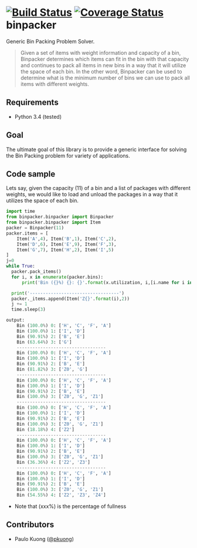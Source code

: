 [![Build Status](https://travis-ci.org/paulokuong/binpacker.svg?branch=master)](https://travis-ci.org/paulokuong/binpacker) [![Coverage Status](https://coveralls.io/repos/github/paulokuong/binpacker/badge.svg?branch=master)](https://coveralls.io/github/paulokuong/binpacker?branch=master)
binpacker
======

Generic Bin Packing Problem Solver.

> Given a set of items with weight information and capacity of a bin,
> Binpacker determines which items can fit in the bin with that capacity
> and continues to pack all items in new bins in a way that it will utilize
> the space of each bin. In the other word, Binpacker can be used to
> determine what is the minimum number of bins we can use to pack all items
> with different weights.

Requirements
------------

* Python 3.4 (tested)

Goal
----

The ultimate goal of this library is to provide a generic interface
for solving the Bin Packing problem for variety of applications.

Code sample
-----------

Lets say, given the capacity (11) of a bin and a list of packages
with different weights, we would like to load and unload the
packages in a way that it utilizes the space of each bin.

```python
import time
from binpacker.binpacker import Binpacker
from binpacker.binpacker import Item
packer = Binpacker(11)
packer.items = [
    Item('A',4), Item('B',1), Item('C',2),
    Item('D',6), Item('E',9), Item('F',3),
    Item('G',7), Item('H',2), Item('I',5)
]
j=0
while True:
  packer.pack_items()
  for i, x in enumerate(packer.bins):
      print('Bin ({}%) {}: {}'.format(x.utilization, i,[i.name for i in x.get_items()]))

  print('----------------------------------')
  packer._items.append(Item('Z{}'.format(i),2))
  j += 1
  time.sleep(3)

output:
    Bin (100.0%) 0: ['H', 'C', 'F', 'A']
    Bin (100.0%) 1: ['I', 'D']
    Bin (90.91%) 2: ['B', 'E']
    Bin (63.64%) 3: ['G']
    ----------------------------------
    Bin (100.0%) 0: ['H', 'C', 'F', 'A']
    Bin (100.0%) 1: ['I', 'D']
    Bin (90.91%) 2: ['B', 'E']
    Bin (81.82%) 3: ['Z0', 'G']
    ----------------------------------
    Bin (100.0%) 0: ['H', 'C', 'F', 'A']
    Bin (100.0%) 1: ['I', 'D']
    Bin (90.91%) 2: ['B', 'E']
    Bin (100.0%) 3: ['Z0', 'G', 'Z1']
    ----------------------------------
    Bin (100.0%) 0: ['H', 'C', 'F', 'A']
    Bin (100.0%) 1: ['I', 'D']
    Bin (90.91%) 2: ['B', 'E']
    Bin (100.0%) 3: ['Z0', 'G', 'Z1']
    Bin (18.18%) 4: ['Z2']
    ----------------------------------
    Bin (100.0%) 0: ['H', 'C', 'F', 'A']
    Bin (100.0%) 1: ['I', 'D']
    Bin (90.91%) 2: ['B', 'E']
    Bin (100.0%) 3: ['Z0', 'G', 'Z1']
    Bin (36.36%) 4: ['Z2', 'Z3']
    ----------------------------------
    Bin (100.0%) 0: ['H', 'C', 'F', 'A']
    Bin (100.0%) 1: ['I', 'D']
    Bin (90.91%) 2: ['B', 'E']
    Bin (100.0%) 3: ['Z0', 'G', 'Z1']
    Bin (54.55%) 4: ['Z2', 'Z3', 'Z4']

```
* Note that (xxx%) is the percentage of fullness

Contributors
------------

* Paulo Kuong ([@pkuong](https://github.com/paulokuong))
